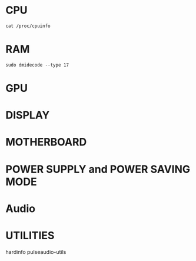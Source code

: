 # CPU

`cat /proc/cpuinfo`

# RAM

`sudo dmidecode --type 17`

# GPU

# DISPLAY


# MOTHERBOARD

# POWER SUPPLY and POWER SAVING MODE



# Audio

# UTILITIES
hardinfo
pulseaudio-utils

